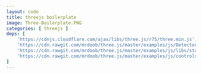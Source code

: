 ```yaml
---
layout: code
title: threejs boilerplate
image: Three-Boilerplate.PNG
categories: [ threejs ]
deps: [
    'https://cdnjs.cloudflare.com/ajax/libs/three.js/r75/three.min.js',
    'https://cdn.rawgit.com/mrdoob/three.js/master/examples/js/Detector.js',
    'https://cdn.rawgit.com/mrdoob/three.js/master/examples/js/libs/stats.min.js',
    'https://cdn.rawgit.com/mrdoob/three.js/master/examples/js/controls/TrackballControls.js'
]
---
```

<style>
    #container{
        position: relative;
    }
</style>
<div id="container"></div>

<script>
    // documentation <a href="http://threejs.org/docs/index.html">http://threejs.org/docs/index.html</a>
    window.addEventListener( 'load', function(){
        if ( ! Detector.webgl ) Detector.addGetWebGLMessage();

        var w = window.innerWidth > 1200 ? 1200 : window.innerWidth, h = 600;
        var container, stats;
        var camera, controls, scene, renderer;

        init();
        animate();

        function init() {
            // renderer
            renderer = new THREE.WebGLRenderer( { antialias: true } );
            renderer.setPixelRatio( window.devicePixelRatio );
            renderer.setSize( w, h );
            container = document.getElementById( 'container' );
            container.appendChild( renderer.domElement );
            stats = new Stats();
            container.appendChild( stats.dom );
            stats.dom.style.position = 'absolute';

            // camera
            camera = new THREE.PerspectiveCamera( 60, w / h, 1, 1000 );
            camera.position.x = 140;
            camera.position.y = 25;
            camera.position.z = 140;
            controls = new THREE.TrackballControls( camera, container );
            controls.rotateSpeed = 2.0;
            controls.zoomSpeed = 1.2;
            controls.panSpeed = 0.8;
            controls.noZoom = false;
            controls.noPan = false;
            controls.staticMoving = false; // eased move
            controls.dynamicDampingFactor = 0.2;
            controls.keys = [ 65, 83, 68 ];

            // world
            scene = new THREE.Scene();
            scene.fog = new THREE.FogExp2( 0x1E2630, 0.002 );
            renderer.setClearColor( scene.fog.color );

            // helpers
            var axes = new THREE.AxisHelper( 50 );
            scene.add( axes );
            var gridXZ = new THREE.GridHelper( 500, 10 );
            scene.add( gridXZ );

            // lights
            light = new THREE.DirectionalLight( 0xffffff );
            light.position.set( 1, 1, 1 );
            scene.add( light );
            light = new THREE.DirectionalLight( 0x002288 );
            light.position.set( -1, -1, -1 );
            scene.add( light );
            light = new THREE.AmbientLight( 0x222222 );
            scene.add( light );

            // geometries
            var material =  new THREE.MeshPhongMaterial( {
                color: 0xfb3550,
                shading: THREE.FlatShading
            } );

            // plane
            // PlaneGeometry(width, height, widthSegments, heightSegments)
            var geometry = new THREE.PlaneGeometry( 50, 20 );
            var planeMaterial =  new THREE.MeshPhongMaterial( {
                color: 0xfb3550,
                shading: THREE.FlatShading,
                side: THREE.DoubleSide
            } );
            var plane = new THREE.Mesh( geometry, material );
            plane.position.x = -150;
            plane.position.y = 10;
            plane.rotation.y = Math.PI / 4;
            scene.add(plane);

            // box
            // BoxGeometry(width, height, depth, widthSegments, heightSegments, depthSegments)
            geometry = new THREE.BoxGeometry( 10, 50, 10 );
            var cube = new THREE.Mesh( geometry, material );
            cube.position.set( 100, 25, -30 );
            cube.rotation.y = 45;
            scene.add( cube );

            //sphere
            //SphereGeometry(radius, widthSegments, heightSegments, phiStart, phiLength, thetaStart, thetaLength)
            geometry = new THREE.SphereGeometry( 15, 10, 6 );
            var sphere = new THREE.Mesh( geometry, material );
            sphere.position.set( -60, 15, -50 );
            scene.add( sphere );

            //cylinder
            //CylinderGeometry(radiusTop, radiusBottom, height, radiusSegments, heightSegments, openEnded, thetaStart, thetaLength)
            geometry = new THREE.CylinderGeometry( 0, 20, 40, 20 );
            var cylinder = new THREE.Mesh( geometry, material );
            cylinder.position.set( -90, 20, 30 );
            scene.add( cylinder );

            //Dodecahedron
            //DodecahedronGeometry(RADIUS,DETAIL)
            geometry = new THREE.DodecahedronGeometry( 20, 0 );
            // geometry = new THREE.DodecahedronGeometry( 5, 0.5 );
            var dodecahedron = new THREE.Mesh( geometry, material );
            dodecahedron.position.set( 10, 20, -30 );
            scene.add( dodecahedron );

            //Icosahedron
            //IcosahedronGeometry(RADIUS, DETAIL)
            geometry = new THREE.IcosahedronGeometry( 15, 0 );
            var icosahedron = new THREE.Mesh( geometry, material );
            icosahedron.position.set( 40, 15, 100 );
            scene.add( icosahedron );

            // Dome
            geometry = new THREE.IcosahedronGeometry( 700, 1 );
            var domeMaterial =  new THREE.MeshPhongMaterial( {
                color: 0xfb3550,
                shading: THREE.FlatShading,
                side: THREE.BackSide
            } );
            var dome = new THREE.Mesh( geometry, domeMaterial );
            scene.add( dome );

            // Geometry from vertices
            geometry = new THREE.Geometry();
            geometry.vertices.push(
                new THREE.Vector3( -30,  30, 0 ),
                new THREE.Vector3( -30, 0, 30 ),
                new THREE.Vector3(  30, 0, -30 )
            );
            geometry.faces.push( new THREE.Face3( 0, 1, 2 ) );
            geometry.computeFaceNormals();
            var face = new THREE.Mesh( geometry, planeMaterial );
            face.position.set( 0, 0, 70 );
            scene.add( face );

            //dynamic generation
            for ( var i = 0; i < 500; i ++ ) {
                var height = 10 + ~~( Math.random() * 30 );
                var resolution = 3 + ~~( Math.random() * 5 );
                geometry = new THREE.CylinderGeometry( 0, 10, height, resolution, 1 );

                var mesh = new THREE.Mesh( geometry, material );

                var angle = Math.random() * Math.PI * 4;
                var radius = 200 + Math.random() * 250;
                mesh.position.x = ~~( Math.cos( angle ) * radius );
                mesh.position.y = height / 2;
                mesh.position.z = ~~( Math.sin( angle ) * radius );
                mesh.updateMatrix();
                mesh.matrixAutoUpdate = false;
                scene.add( mesh );
            }

            window.addEventListener( 'resize', onWindowResize, false );
        }

        function onWindowResize() {
            w = window.innerWidth > 1200 ? 1200 : window.innerWidth;
            camera.aspect = w / h;
            camera.updateProjectionMatrix();
            renderer.setSize( w, h );
            controls.handleResize();
        }

        function animate() {
            requestAnimationFrame( animate );
            controls.update();
            renderer.render( scene, camera );
            stats.update();
        }
    } );
</script>